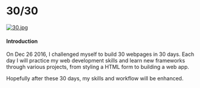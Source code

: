 # 30/30

[![30.jpg](https://s24.postimg.org/9thvuh8x1/image.jpg)](https://postimg.org/image/l5uhc9hlt/)

#### Introduction
On Dec 26 2016, I challenged myself to build 30 webpages in 30 days. Each day I will practice my web development skills and learn new frameworks through various projects, from styling a HTML form to building a web app.

Hopefully after these 30 days, my skills and workflow will be enhanced.
